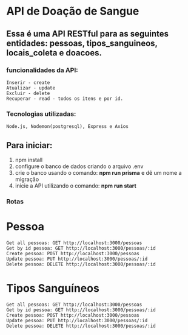 # API de Doação de Sangue

## Essa é uma API RESTful para as seguintes entidades: pessoas, tipos_sanguineos, locais_coleta e doacoes.

### funcionalidades da API: 
    Inserir - create
    Atualizar - update
    Excluir - delete
    Recuperar - read - todos os itens e por id.
    
### Tecnologias utilizadas:
    Node.js, Nodemon(postgresql), Express e Axios
    
## Para iniciar:
   1. npm install
   2. configure o banco de dados criando o arquivo .env
   3. crie o banco usando o comando: **npm run prisma** e dê um nome a migração
   4. inicie a API utilizando o comando: **npm run start**

### Rotas 

# Pessoa
    Get all pessoas: GET http://localhost:3000/pessoas
    Get by id pessoa: GET http://localhost:3000/pessoas/:id
    Create pessoa: POST http://localhost:3000/pessoas
    Update pessoa: PUT http://localhost:3000/pessoas/:id
    Delete pessoa: DELETE http://localhost:3000/pessoas/:id

# Tipos Sanguíneos
    Get all pessoas: GET http://localhost:3000/pessoas
    Get by id pessoa: GET http://localhost:3000/pessoas/:id
    Create pessoa: POST http://localhost:3000/pessoas
    Update pessoa: PUT http://localhost:3000/pessoas/:id
    Delete pessoa: DELETE http://localhost:3000/pessoas/:id
